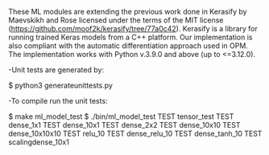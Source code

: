 These ML modules are extending the previous work done in Kerasify by Maevskikh and Rose licensed under the terms of the MIT
license (https://github.com/moof2k/kerasify/tree/77a0c42). Kerasify is a library for running trained Keras models from a C++ platform.
Our implementation is also compliant with the automatic differentiation approach used in OPM.
The implementation works with Python v.3.9.0 and above (up to <=3.12.0).

-Unit tests are generated by:

$ python3 generateunittests.py


-To compile run the unit tests:

$ make ml_model_test
$ ./bin/ml_model_test
TEST tensor_test
TEST dense_1x1
TEST dense_10x1
TEST dense_2x2
TEST dense_10x10
TEST dense_10x10x10
TEST relu_10
TEST dense_relu_10
TEST dense_tanh_10
TEST scalingdense_10x1
